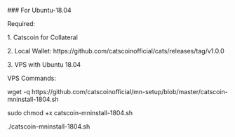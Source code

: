 <p>### For Ubuntu-18.04 <br>
<p>Required:<br>
<p>1. Catscoin  for Collateral <br>
<p>2. Local Wallet: https://github.com/catscoinofficial/cats/releases/tag/v1.0.0<br>
<p>3. VPS with Ubuntu 18.04<br>
<p>VPS Commands:<br>


<p>wget -q https://github.com/catscoinofficial/mn-setup/blob/master/catscoin-mninstall-1804.sh  <br>
<p>sudo chmod +x catscoin-mninstall-1804.sh <br>
<p>./catscoin-mninstall-1804.sh<br>
